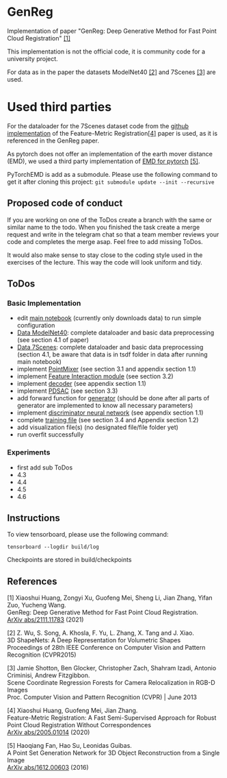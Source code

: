 # GenReg
Implementation of paper "GenReg: Deep Generative Method for Fast Point Cloud Registration" [[1]](#1)

This implementation is not the official code, it is community code for a university project.

For data as in the paper the datasets ModelNet40 [[2]](#2) and 7Scenes [[3]](#3) are used.

# Used third parties
For the dataloader for the 7Scenes dataset code from the [github implementation](https://github.com/XiaoshuiHuang/fmr)
of the Feature-Metric Registration[[4]](#4) paper is used, as it is referenced in the GenReg paper.

As pytorch does not offer an implementation of the earth mover distance (EMD), we used a third party implementation of [EMD
for pytorch](https://github.com/daerduoCarey/PyTorchEMD) [[5]](#5).

PyTorchEMD is add as a submodule. Please use the following command to get it after cloning this project:
`git submodule update --init --recursive`

## Proposed code of conduct
If you are working on one of the ToDos create a branch with the same or similar name to the todo. When you finished 
the task create a merge request and write in the telegram chat so that a team member reviews your code and completes the merge asap.
Feel free to add missing ToDos.

It would also make sense to stay close to the coding style used in the exercises of the lecture. This way the code will look uniform and tidy.

## ToDos
### Basic Implementation
- edit [main notebook](main.ipynb) (currently only downloads data) to run simple configuration
- [Data ModelNet40](data/ModelNet40.py): complete dataloader and basic data preprocessing (see section 4.1 of paper)
- [Data 7Scenes](data/SevenScenes.py): complete dataloader and basic data preprocessing (section 4.1, be aware that data is in tsdf folder in data after running main notebook)
- implement [PointMixer](model/pointmixer.py) (see section 3.1 and appendix section 1.1)
- implement [Feature Interaction module](model/featureinteraction.py) (see section 3.2)
- implement [decoder](model/decoder.py) (see appendix section 1.1)
- implement [PDSAC](model/pdsac.py) (see section 3.3)
- add forward function for [generator](model/generator.py) (should be done after all parts of generator are implemented to know all necessary parameters)
- implement [discriminator neural network](model/discriminator.py) (see appendix section 1.1)
- complete [training file](training/trainer.py) (see section 3.4 and Appendix section 1.2)
- add visualization file(s) (no designated file/file folder yet)
- run overfit successfully
### Experiments
- first add sub ToDos
- 4.3
- 4.4
- 4.5
- 4.6

## Instructions
To view tensorboard, please use the following command:

`tensorboard --logdir build/log`


Checkpoints are stored in build/checkpoints

## References
<a id="1">[1]</a> 
Xiaoshui Huang, Zongyi Xu, Guofeng Mei, Sheng Li, Jian Zhang, Yifan Zuo, Yucheng Wang.\
GenReg: Deep Generative Method for Fast Point Cloud Registration.\
[ArXiv abs/2111.11783](https://arxiv.org/abs/2111.11783) (2021)

<a id="2">[2]</a>
Z. Wu, S. Song, A. Khosla, F. Yu, L. Zhang, X. Tang and J. Xiao.\
3D ShapeNets: A Deep Representation for Volumetric Shapes\
Proceedings of 28th IEEE Conference on Computer Vision and Pattern Recognition (CVPR2015)

<a id="3">[3]</a>
Jamie Shotton, Ben Glocker, Christopher Zach, Shahram Izadi, Antonio Criminisi, Andrew Fitzgibbon.\
Scene Coordinate Regression Forests for Camera Relocalization in RGB-D Images\
Proc. Computer Vision and Pattern Recognition (CVPR) | June 2013

<a id="4">[4]</a>
Xiaoshui Huang, Guofeng Mei, Jian Zhang.\
Feature-Metric Registration: A Fast Semi-Supervised Approach for Robust Point Cloud Registration Without Correspondences\
[ArXiv abs/2005.01014](https://arxiv.org/abs/2005.01014) (2020)

<a id="5">[5]</a>
Haoqiang Fan, Hao Su, Leonidas Guibas.\
A Point Set Generation Network for 3D Object Reconstruction from a Single Image\
[ArXiv abs/1612.00603](https://arxiv.org/abs/1612.00603) (2016)